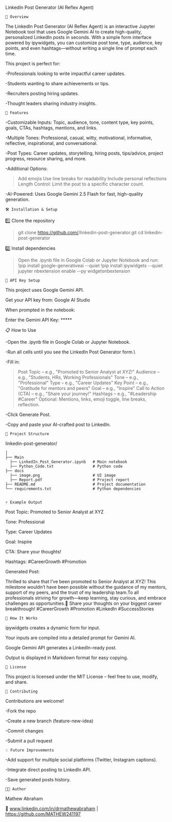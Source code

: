 LinkedIn Post Generator (AI Reflex Agent)


    📌 Overview

The LinkedIn Post Generator (AI Reflex Agent) is an interactive Jupyter Notebook tool that uses Google Gemini AI to create high-quality, personalized LinkedIn posts in seconds. With a simple form interface powered by ipywidgets, you can customize post tone, type, audience, key points, and even hashtags—without writing a single line of prompt each time.

This project is perfect for:

-Professionals looking to write impactful career updates.

-Students wanting to share achievements or tips.

-Recruiters posting hiring updates.

-Thought leaders sharing industry insights.


    🚀 Features

-Customizable Inputs: Topic, audience, tone, content type, key points, goals, CTAs, hashtags, mentions, and links.

-Multiple Tones: Professional, casual, witty, motivational, informative, reflective, inspirational, and conversational.

-Post Types: Career updates, storytelling, hiring posts, tips/advice, project progress, resource sharing, and more.

-Additional Options:
>Add emojis
>Use line breaks for readability
>Include personal reflections
>Length Control: Limit the post to a specific character count.

-AI-Powered: Uses Google Gemini 2.5 Flash for fast, high-quality generation.


    🛠️ Installation & Setup

1️⃣ Clone the repository

>git clone https://github.com/<your-username>/linkedin-post-generator.git
>cd linkedin-post-generator

2️⃣ Install dependencies

>Open the .ipynb file in Google Colab or Jupyter Notebook and run:
>!pip install google-generativeai --quiet
>!pip install ipywidgets --quiet
>jupyter nbextension enable --py widgetsnbextension


    🔑 API Key Setup

This project uses Google Gemini API.

Get your API key from: Google AI Studio

When prompted in the notebook:

Enter the Gemini API Key: *****


📋 How to Use

-Open the .ipynb file in Google Colab or Jupyter Notebook.

-Run all cells until you see the LinkedIn Post Generator form.\

-Fill in:

>Post Topic – e.g., "Promoted to Senior Analyst at XYZ!"
>Audience – e.g., "Students, HRs, Working Professionals"
>Tone – e.g., "Professional"
>Type – e.g., "Career Updates"
>Key Point – e.g., "Gratitude for mentors and peers"
>Goal – e.g., "Inspire"
>Call to Action (CTA) – e.g., "Share your journey!"
>Hashtags – e.g., "#Leadership #Career"
>Optional: Mentions, links, emoji toggle, line breaks, reflection.

-Click Generate Post.

-Copy and paste your AI-crafted post to LinkedIn.


    📂 Project Structure

linkedin-post-generator/

    │
    ├── Main
      ├── LinkedIn_Post_Generator.ipynb   # Main notebook
      ├── Python_Code.txt                 # Python code 
    ├── docs
      ├── image.png                       # UI image
      ├── Report.pdf                      # Project report
    ├── README.md                         # Project documentation
    └── requirements.txt                  # Python dependencies 


    ⚡ Example Output

Post Topic: Promoted to Senior Analyst at XYZ

Tone: Professional

Type: Career Updates

Goal: Inspire

CTA: Share your thoughts!

Hashtags: #CareerGrowth #Promotion

Generated Post:

Thrilled to share that I’ve been promoted to Senior Analyst at XYZ!
This milestone wouldn’t have been possible without the guidance of my mentors, support of my peers, and the trust of my leadership team.To all professionals striving for growth—keep learning, stay curious, and embrace challenges as opportunities.🚀
Share your thoughts on your biggest career breakthrough!
#CareerGrowth #Promotion #LinkedIn #SuccessStories


    🧠 How It Works

ipywidgets creates a dynamic form for input.

Your inputs are compiled into a detailed prompt for Gemini AI.

Google Gemini API generates a LinkedIn-ready post.

Output is displayed in Markdown format for easy copying.


    📜 License

This project is licensed under the MIT License – feel free to use, modify, and share.


    🤝 Contributing

Contributions are welcome!

-Fork the repo

-Create a new branch (feature-new-idea)

-Commit changes

-Submit a pull request


    💡 Future Improvements

-Add support for multiple social platforms (Twitter, Instagram captions).

-Integrate direct posting to LinkedIn API.

-Save generated posts history.


    👨‍💻 Author

Mathew Abraham

🔗 www.linkedin.com/in/drmathewabraham | https://github.com/MATHEW241197

